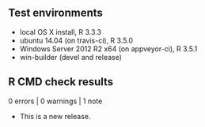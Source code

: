 ## Test environments
* local OS X install, R 3.3.3
* ubuntu 14.04 (on travis-ci), R 3.5.0
* Windows Server 2012 R2 x64 (on appveyor-ci), R 3.5.1
* win-builder (devel and release)

## R CMD check results

0 errors | 0 warnings | 1 note

* This is a new release.
